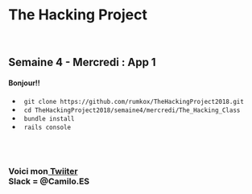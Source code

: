<h1>The Hacking Project</h1>
<br/>
<h2>Semaine 4 - Mercredi : App 1</h2>
<h4>Bonjour!!</h4>
<ul>
	<li><code> git clone https://github.com/rumkox/TheHackingProject2018.git</code></li>
	<li><code> cd TheHackingProject2018/semaine4/mercredi/The_Hacking_Class</code></li>
	<li><code> bundle install</code></li>
	<li><code> rails console</code></li>
</ul>
<br/>
<br/>
<h3>Voici mon<a href="https://twitter.com/Camilo42Es?lang=fr"> Twiiter</a><br/>
Slack = @Camilo.ES <br/></h3>
